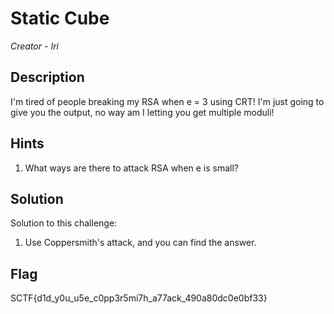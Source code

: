# Static Cube

*Creator - Iri*

## Description

I'm tired of people breaking my RSA when e = 3 using CRT! I'm just going to give you the output, no way am I letting you get multiple moduli!

## Hints
1. What ways are there to attack RSA when e is small?

## Solution
Solution to this challenge:
1. Use Coppersmith's attack, and you can find the answer.

## Flag

SCTF{d1d_y0u_u5e_c0pp3r5mi7h_a77ack_490a80dc0e0bf33}
